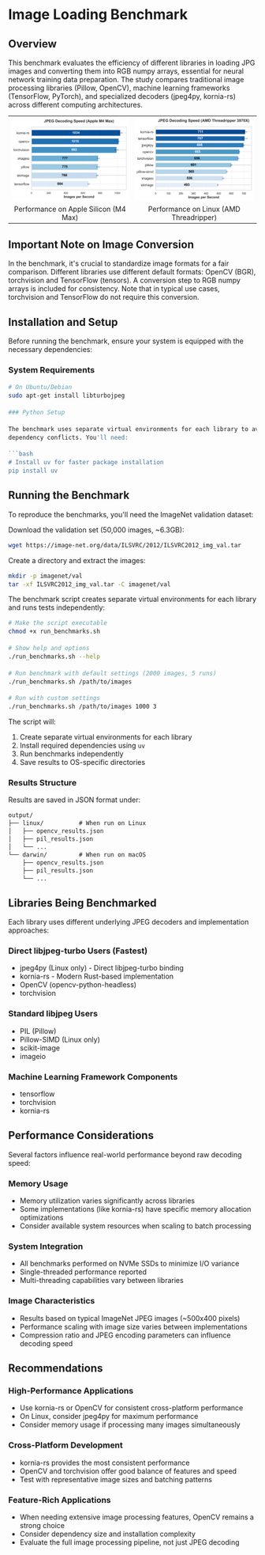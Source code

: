 # Image Loading Benchmark
## Overview

This benchmark evaluates the efficiency of different libraries in loading JPG images
and converting them into RGB numpy arrays, essential for neural network training
data preparation. The study compares traditional image processing libraries (Pillow, OpenCV),
machine learning frameworks (TensorFlow, PyTorch), and specialized decoders (jpeg4py, kornia-rs)
across different computing architectures.

<table>
  <tr>
    <td><img src="images/performance_darwin.png" alt="Darwin Performance" width="400"/></td>
    <td><img src="images/performance_linux.png" alt="Linux Performance" width="400"/></td>
  </tr>
  <tr>
    <td align="center">Performance on Apple Silicon (M4 Max)</td>
    <td align="center">Performance on Linux (AMD Threadripper)</td>
  </tr>
</table>

## Important Note on Image Conversion

In the benchmark, it's crucial to standardize image formats for a fair comparison.
Different libraries use different default formats: OpenCV (BGR), torchvision and
TensorFlow (tensors). A conversion step to RGB numpy arrays is included for
consistency. Note that in typical use cases, torchvision and TensorFlow do not
require this conversion.

## Installation and Setup

Before running the benchmark, ensure your system is equipped with the necessary
dependencies:

### System Requirements

```bash
# On Ubuntu/Debian
sudo apt-get install libturbojpeg

### Python Setup

The benchmark uses separate virtual environments for each library to avoid
dependency conflicts. You'll need:

```bash
# Install uv for faster package installation
pip install uv
```

## Running the Benchmark

To reproduce the benchmarks, you'll need the ImageNet validation dataset:

Download the validation set (50,000 images, ~6.3GB):

```bash
wget https://image-net.org/data/ILSVRC/2012/ILSVRC2012_img_val.tar
```

Create a directory and extract the images:

```bash
mkdir -p imagenet/val
tar -xf ILSVRC2012_img_val.tar -C imagenet/val
```

The benchmark script creates separate virtual environments for each library and
runs tests independently:

```bash
# Make the script executable
chmod +x run_benchmarks.sh

# Show help and options
./run_benchmarks.sh --help

# Run benchmark with default settings (2000 images, 5 runs)
./run_benchmarks.sh /path/to/images

# Run with custom settings
./run_benchmarks.sh /path/to/images 1000 3
```

The script will:

1. Create separate virtual environments for each library
2. Install required dependencies using `uv`
3. Run benchmarks independently
4. Save results to OS-specific directories

### Results Structure

Results are saved in JSON format under:

```text
output/
├── linux/          # When run on Linux
│   ├── opencv_results.json
│   ├── pil_results.json
│   └── ...
└── darwin/         # When run on macOS
    ├── opencv_results.json
    ├── pil_results.json
    └── ...
```

## Libraries Being Benchmarked

Each library uses different underlying JPEG decoders and implementation approaches:

### Direct libjpeg-turbo Users (Fastest)
- jpeg4py (Linux only) - Direct libjpeg-turbo binding
- kornia-rs - Modern Rust-based implementation
- OpenCV (opencv-python-headless)
- torchvision

### Standard libjpeg Users
- PIL (Pillow)
- Pillow-SIMD (Linux only)
- scikit-image
- imageio

### Machine Learning Framework Components
- tensorflow
- torchvision
- kornia-rs


## Performance Considerations

Several factors influence real-world performance beyond raw decoding speed:

### Memory Usage
- Memory utilization varies significantly across libraries
- Some implementations (like kornia-rs) have specific memory allocation optimizations
- Consider available system resources when scaling to batch processing

### System Integration
- All benchmarks performed on NVMe SSDs to minimize I/O variance
- Single-threaded performance reported
- Multi-threading capabilities vary between libraries

### Image Characteristics
- Results based on typical ImageNet JPEG images (~500x400 pixels)
- Performance scaling with image size varies between implementations
- Compression ratio and JPEG encoding parameters can influence decoding speed

## Recommendations

### High-Performance Applications
- Use kornia-rs or OpenCV for consistent cross-platform performance
- On Linux, consider jpeg4py for maximum performance
- Consider memory usage if processing many images simultaneously

### Cross-Platform Development
- kornia-rs provides the most consistent performance
- OpenCV and torchvision offer good balance of features and speed
- Test with representative image sizes and batching patterns

### Feature-Rich Applications
- When needing extensive image processing features, OpenCV remains a strong choice
- Consider dependency size and installation complexity
- Evaluate the full image processing pipeline, not just JPEG decoding
